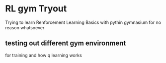 # RL gym Tryout


Trying to learn Renforcement Learning Basics with pythin gymnasium for no reason whatsoever

## testing out different gym environment

for training and how q learning works